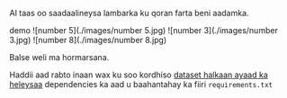 AI taas oo saadaalineysa lambarka ku qoran farta beni aadamka.

demo
![number 5](./images/number 5.jpg)
![number 3](./images/number 3.jpg)
![number 8](./images/number 8.jpg)

Balse weli ma hormarsana.

Haddii aad rabto inaan wax ku soo kordhiso
[dataset halkaan ayaad ka heleysaa](https://www.kaggle.com/datasets/rakuraku678/mnist-60000-hand-written-number-images)
dependencies ka aad u baahantahay ka fiiri `requirements.txt`
